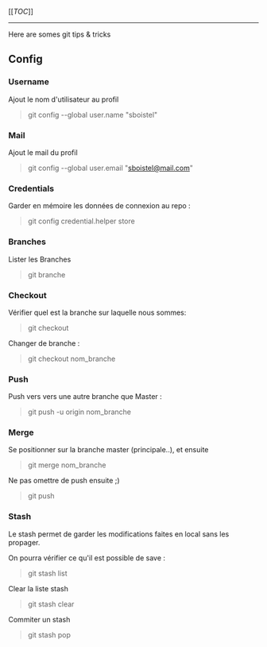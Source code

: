 [[_TOC_]]

---

Here are somes git tips & tricks

## Config

### Username

Ajout le nom d'utilisateur au profil 

> git config --global user.name "sboistel"

### Mail

Ajout le mail du profil 

> git config --global user.email "sboistel@mail.com"

### Credentials

Garder en mémoire les données de connexion au repo : 

> git config credential.helper store

### Branches

Lister les Branches 

> git branche

### Checkout

Vérifier quel est la branche sur laquelle nous sommes:

> git checkout

Changer de branche : 

> git checkout nom_branche

### Push

Push vers vers une autre branche que Master :

> git push -u origin nom_branche

### Merge

Se positionner sur la branche master (principale..), et ensuite

> git merge nom_branche

Ne pas omettre de push ensuite ;) 

> git push

### Stash

Le stash permet de garder les modifications faites en local sans les propager.

On pourra vérifier ce qu'il est possible de save :

> git stash list

Clear la liste stash 

> git stash clear

Commiter un stash 

> git stash pop